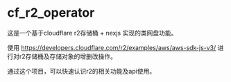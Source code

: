 # cf_r2_operator

这是一个基于cloudflare r2存储桶 + nexjs 实现的类网盘功能。

使用 https://developers.cloudflare.com/r2/examples/aws/aws-sdk-js-v3/ 进行对r2存储桶及存储对象的增删改操作。

通过这个项目，可以快速认识r2的相关功能及api使用。
